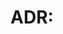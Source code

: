 # ADR: <title>

- **Status:** Proposed
- **Date:** YYYY-MM-DD
- **Context:** What problem are we solving?
- **Decision:** What did we choose and why?
- **Alternatives considered:** A, B, C
- **Consequences:** Trade-offs, risks

